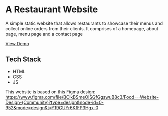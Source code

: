 # A Restaurant Website
A simple static website that allows restaurants to showcase their menus and collect online orders from their clients. It comprises of a homepage, about page, menu page and a contact page

[]()

[View Demo]()

## Tech Stack
- HTML
- CSS
- JS

This website is based on this Figma design: https://www.figma.com/file/BCikBSmeOISGfGgswuB8c3/Food---Website-Design-(Community)?type=design&node-id=0-952&mode=design&t=Y19GUYr6KfFP3Hgx-0
